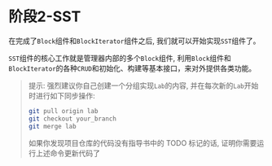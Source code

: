 # 阶段2-SST
在完成了`Block`组件和`BlockIterator`组件之后, 我们就可以开始实现`SST`组件了。

`SST`组件的核心工作就是管理器内部的多个`Block`组件, 利用`Block`组件和`BlockIterator`的各种`CRUD`和初始化、构建等基本接口，来对外提供各类功能。

> 提示: 强烈建议你自己创建一个分组实现`Lab`的内容, 并在每次新的`Lab`开始时进行如下同步操作:
> ```bash
> git pull origin lab
> git checkout your_branch
> git merge lab
> ```
> 如果你发现项目仓库的代码没有指导书中的 TODO 标记的话, 证明你需要运行上述命令更新代码了